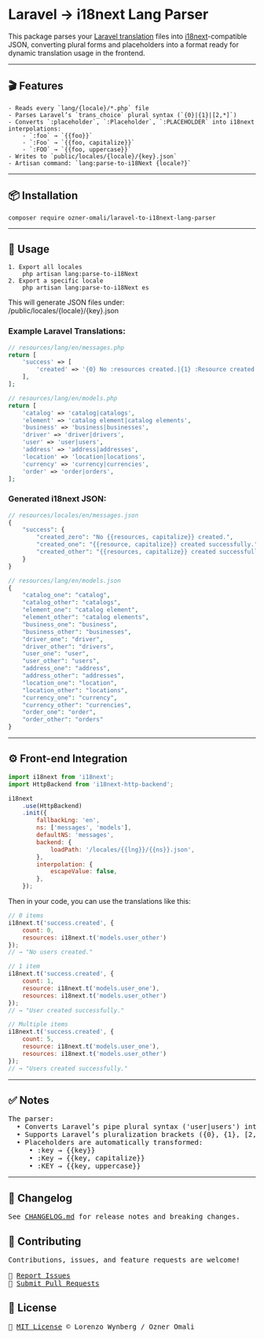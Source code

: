 # Laravel → i18next Lang Parser

This package parses your [Laravel translation](https://laravel.com/docs/12.x/localization) files into [i18next](https://www.i18next.com/)-compatible JSON, converting plural forms and placeholders into a format ready for dynamic translation usage in the frontend.

---

## 🎬 Features
```
- Reads every `lang/{locale}/*.php` file
- Parses Laravel’s `trans_choice` plural syntax (`{0}|{1}|[2,*]`)
- Converts `:placeholder`, `:Placeholder`, `:PLACEHOLDER` into i18next interpolations:
    - `:foo` → `{{foo}}`
    - `:Foo` → `{{foo, capitalize}}`
    - `:FOO` → `{{foo, uppercase}}`
- Writes to `public/locales/{locale}/{key}.json`
- Artisan command: `lang:parse-to-i18Next {locale?}`
```

---

## 📦 Installation

```
composer require ozner-omali/laravel-to-i18next-lang-parser
```
---

## 🔧 Usage
```
1. Export all locales
    php artisan lang:parse-to-i18Next 
2. Export a specific locale
    php artisan lang:parse-to-i18Next es
```

This will generate JSON files under:
<br>
/public/locales/{locale}/{key}.json

### Example Laravel Translations:
```php
// resources/lang/en/messages.php
return [
    'success' => [
        'created' => '{0} No :resources created.|{1} :Resource created successfully.|[2,*] :Resources created successfully.'
    ],
];

// resources/lang/en/models.php
return [
    'catalog' => 'catalog|catalogs',
    'element' => 'catalog element|catalog elements',
    'business' => 'business|businesses',
    'driver' => 'driver|drivers',
    'user' => 'user|users',
    'address' => 'address|addresses',
    'location' => 'location|locations',
    'currency' => 'currency|currencies',
    'order' => 'order|orders',
];
```
### Generated i18next JSON:
```php
// resources/locales/en/messages.json
{
    "success": {
        "created_zero": "No {{resources, capitalize}} created.",
        "created_one": "{{resource, capitalize}} created successfully.",
        "created_other": "{{resources, capitalize}} created successfully."
    }
}

// resources/lang/en/models.json
{
    "catalog_one": "catalog",
    "catalog_other": "catalogs",
    "element_one": "catalog element",
    "element_other": "catalog elements",
    "business_one": "business",
    "business_other": "businesses",
    "driver_one": "driver",
    "driver_other": "drivers",
    "user_one": "user",
    "user_other": "users",
    "address_one": "address",
    "address_other": "addresses",
    "location_one": "location",
    "location_other": "locations",
    "currency_one": "currency",
    "currency_other": "currencies",
    "order_one": "order",
    "order_other": "orders"
}
```

---

## ⚙️ Front-end Integration
```javascript 
import i18next from 'i18next';
import HttpBackend from 'i18next-http-backend';

i18next
    .use(HttpBackend)
    .init({
        fallbackLng: 'en',
        ns: ['messages', 'models'],
        defaultNS: 'messages',
        backend: {
            loadPath: '/locales/{{lng}}/{{ns}}.json',
        },
        interpolation: {
            escapeValue: false,
        },
    });
```
Then in your code, you can use the translations like this:
```javascript 
// 0 items
i18next.t('success.created', {
    count: 0,
    resources: i18next.t('models.user_other')
});
// → "No users created."

// 1 item
i18next.t('success.created', {
    count: 1,
    resource: i18next.t('models.user_one'),
    resources: i18next.t('models.user_other')
});
// → "User created successfully."

// Multiple items
i18next.t('success.created', {
    count: 5,
    resource: i18next.t('models.user_one'),
    resources: i18next.t('models.user_other')
});
// → "Users created successfully."
```
---

## ✅ Notes
<pre>
The parser:
  • Converts Laravel’s pipe plural syntax ('user|users') into _one and _other keys.
  • Supports Laravel’s pluralization brackets ({0}, {1}, [2,*]) and converts them to *_zero, *_one, *_other.
  • Placeholders are automatically transformed:
     • :key → {{key}}
     • :Key → {{key, capitalize}}
     • :KEY → {{key, uppercase}}
</pre>

---

## 📖 Changelog
<pre>
See <a href="https://github.com/LorenzoWynberg/laravel-to-i18next-lang-parser/blob/main/CHANGELOG.md" target="_blank">CHANGELOG.md</a> for release notes and breaking changes.
</pre>

## 🤝 Contributing
<pre>
Contributions, issues, and feature requests are welcome!

🔗 <a href="https://github.com/LorenzoWynberg/laravel-to-i18next-lang-parser/issues" target="_blank">Report Issues</a>
🔗 <a href="https://github.com/LorenzoWynberg/laravel-to-i18next-lang-parser/pulls" target="_blank">Submit Pull Requests</a>
</pre>

## 🔑 License
<pre>
🔑 <a href="https://raw.githubusercontent.com/LorenzoWynberg/laravel-to-i18next-lang-parser/main/LICENSE.md" target="_blank">MIT License</a> © Lorenzo Wynberg / Ozner Omali
</pre>

